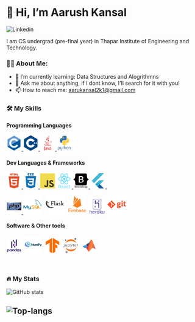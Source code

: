 
# 👋 Hi, I’m Aarush Kansal

![Linkedin](https://img.shields.io/badge/-AarushKansal-blue?logo=linkedin&logoColor=white&style=for-the-badge&link=https://www.linkedin.com/in/aarush-k-199718197)

I am CS undergrad (pre-final year) in Thapar Institute of Engineering and Technology. 
<!-- <img src="https://komarev.com/ghpvc/?username=aarush2k1&style=flat-square&color=blue" alt=""/> -->

### 👨‍💻 About Me:
- 🌱 I’m currently learning: Data Structures and Alogrithmns
- 💬 Ask me about anything, if I dont know, I'll search for it with you!
- 📫 How to reach me: aarukansal2k1@gmail.com


<!-- - 🤔 I’m looking for help with ... Algorithms, PLEASE -->

### 🛠️ My Skills

<h4>Programming Languages</h4>
<p align="left">
  <a href="https://www.cprogramming.com/" target="_blank"><img src="https://github.com/devicons/devicon/blob/master/icons/c/c-original.svg" title="C" alt="C" width="40" height="40"/>
  </a>
  <a href="http://www.cplusplus.org//" target="_blank"><img src="https://github.com/devicons/devicon/blob/master/icons/cplusplus/cplusplus-plain.svg" title="cpp" alt="cpp" width="40" height="40"/>
  </a>
  <a href="https://www.java.com" target="_blank"><img src="https://github.com/devicons/devicon/blob/master/icons/java/java-plain-wordmark.svg" title="Java" alt="Java" width="40" height="40"/>
  </a>
   <a href="https://www.python.org" target="_blank"><img src="https://github.com/devicons/devicon/blob/master/icons/python/python-original-wordmark.svg" title="Python" alt="Python" width="40" height="40"/>
  </a>
</p>

<h4>Dev Languages & Frameworks</h4>
<p>
  <a href="https://www.w3.org/html/" target="_blank"> 
    <img src="https://github.com/devicons/devicon/blob/master/icons/html5/html5-plain-wordmark.svg" title="HTML5" alt="HTML" width="40" height="40"/>
    </a>  
    <a href="https://www.w3.org/html/" target="_blank">
    <img src="https://github.com/devicons/devicon/blob/master/icons/css3/css3-plain-wordmark.svg"  title="CSS3" alt="CSS" width="40" height="40"/>
    </a>
  <a href="https://www.cprogramming.com/" target="_blank">
    <img src="https://github.com/devicons/devicon/blob/master/icons/javascript/javascript-original.svg" title="JavaScript" alt="JavaScript" width="40" height="40"/></a>
  <a href="https://reactjs.org/" target="_blank">
    <img src="https://github.com/devicons/devicon/blob/master/icons/react/react-original-wordmark.svg" title="React" alt="React" width="40" height="40"/>
  </a>
  <a href="https://getbootstrap.com" target="_blank"> 
    <img src="https://github.com/devicons/devicon/blob/master/icons/bootstrap/bootstrap-plain-wordmark.svg" title="Bootstrap" alt="Bootstrap" width="40" height="40"/>
  </a>
  <a href="#" target="_blank">
  <img src="https://github.com/devicons/devicon/blob/master/icons/flutter/flutter-original.svg" title="Flutter" alt="Flutter" width="40" height="40"/>&nbsp;
  </a>
</p>

<!-- <h4>Backend</h4> -->
<p>
<!--   <img src="https://github.com/devicons/devicon/blob/master/icons/nodejs/nodejs-original-wordmark.svg" title="NodeJS" alt="NodeJS" width="55" height="55"/>&nbsp; -->
  <a href="https://www.php.net/">
    <img src="https://github.com/devicons/devicon/blob/master/icons/php/php-original.svg" title="php" alt="php" width="40" height="40"/>
  </a>
  <img src="https://github.com/devicons/devicon/blob/master/icons/mysql/mysql-original-wordmark.svg" title="MySQL"  alt="MySQL" width="50" height="50"/>&nbsp;
  <img src="https://github.com/devicons/devicon/blob/master/icons/flask/flask-original-wordmark.svg" title="Flask"  alt="flask" width="50" height="50"/>&nbsp;
  <img src="https://github.com/devicons/devicon/blob/master/icons/firebase/firebase-plain-wordmark.svg" title="Firebase" alt="Firebase" width="50" height="50"/>&nbsp;
  <img src="https://github.com/devicons/devicon/blob/master/icons/heroku/heroku-original-wordmark.svg" title="Heroku"  alt="Heroku" width="40" height="40"/>&nbsp;
  <img src="https://github.com/devicons/devicon/blob/master/icons/git/git-plain-wordmark.svg" title="Git" **alt="Git" width="50" height="50"/>&nbsp;
</p>

<h4>Software & Other tools</h4>
<p>
  <img src="https://github.com/devicons/devicon/blob/master/icons/pandas/pandas-original-wordmark.svg" title="pandas" **alt="pandas" width="40" height="40"/>&nbsp;
  <img src="https://github.com/devicons/devicon/blob/master/icons/numpy/numpy-original-wordmark.svg" title="numpy" **alt="numpy" width="45" height="45"/>&nbsp;
  <img src="https://github.com/devicons/devicon/blob/master/icons/tensorflow/tensorflow-original.svg" title="TF"  alt="TF" width="40" height="40"/>&nbsp;
  <img src="https://github.com/devicons/devicon/blob/master/icons/jupyter/jupyter-original-wordmark.svg" title="Jupyter" **alt="Jupyter" width="40" height="40"/>&nbsp;
  <img src="https://github.com/devicons/devicon/blob/master/icons/matlab/matlab-original.svg" title="Matlab" **alt="Matlab" width="40" height="40"/>&nbsp;
</p>

<br />

### 🔥 My Stats

<!-- ![GitHub Streak](https://github-readme-streak-stats.herokuapp.com/?user=Aarush2k1) -->

![GitHub stats](https://github-readme-stats.vercel.app/api?username=Aarush2k1&show_icons=true&theme=radical)

![Top-langs](https://github-readme-stats.vercel.app/api/top-langs/?username=Aarush2k1&layout=compact)
---
<!---
Aarush2k1/Aarush2k1 is a ✨ special ✨ repository because its `README.md` (this file) appears on your GitHub profile.
You can click the Preview link to take a look at your changes.
--->
